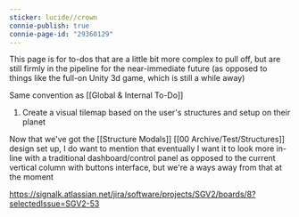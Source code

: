 ```yaml
---
sticker: lucide//crown
connie-publish: true
connie-page-id: "29360129"
---
```

This page is for to-dos that are a little bit more complex to pull off, but are still firmly in the pipeline for the near-immediate future (as opposed to things like the full-on Unity 3d game, which is still a while away)

Same convention as [[Global & Internal To-Do]]

1. Create a visual tilemap based on the user's structures and setup on their planet

Now that we've got the [[Structure Modals]] [[00 Archive/Test/Structures]] design set up, I do want to mention that eventually I want it to look more in-line with a traditional dashboard/control panel as opposed to the current vertical column with buttons interface, but we're a ways away from that at the moment

https://signalk.atlassian.net/jira/software/projects/SGV2/boards/8?selectedIssue=SGV2-53